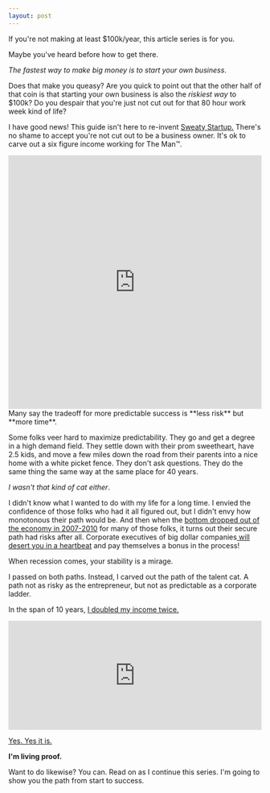 ```yaml
---
layout: post
---
```

If you're not making at least $100k/year, this article series is for you.

Maybe you've heard before how to get there.

_The fastest way to make big money is to start your own business_.

Does that make you queasy? Are you quick to point out that the other half of that coin is that starting your own business is also the _riskiest way_ to $100k? Do you despair that you're just not cut out for that 80 hour work week kind of life?

I have good news! This guide isn't here to re-invent <a href="https://sweatystartup.com/">Sweaty Startup.</a> There's no shame to accept you're not cut out to be a business owner. It's ok to carve out a six figure income working for The Man™.

<div style="width:100%;height:0;padding-bottom:100%;position:relative;"><iframe src="http://theman.pt/wp-content/uploads/2016/05/themangif-1.gif" width="100%" height="100%" style="position:absolute" frameBorder="0" allowFullScreen></iframe></div>
Many say the tradeoff for more predictable success is **less risk** but **more time**.

Some folks veer hard to maximize predictability. They go and get a degree in a high demand field. They settle down with their prom sweetheart, have 2.5 kids, and move a few miles down the road from their parents into a nice home with a white picket fence. They don't ask questions. They do the same thing the same way at the same place for 40 years.

_I wasn't that kind of cat either_.

I didn't know what I wanted to do with my life for a long time. I envied the confidence of those folks who had it all figured out, but I didn't envy how monotonous their path would be. And then when the <a href="https://en.wikipedia.org/wiki/Job_losses_caused_by_the_Great_Recession">bottom dropped out of the economy in 2007-2010</a> for many of those folks, it turns out their secure path had risks after all. Corporate executives of big dollar companies<a href="https://www.theatlantic.com/business/archive/2012/05/its-golden-parachute-season/328115/"> will desert you in a heartbeat</a> and pay themselves a bonus in the process!

When recession comes, your stability is a mirage.

I passed on both paths. Instead, I carved out the path of the talent cat. A path not as risky as the entrepreneur, but not as predictable as a corporate ladder.

In the span of 10 years, <a href="http://thetalentcat.com/2019-06-07-The-Challenge/">I doubled my income twice.</a>

<div style="width:100%;height:0;padding-bottom:43%;position:relative;"><iframe src="https://giphy.com/embed/MkZRLZwPT0ZPy" width="100%" height="100%" style="position:absolute" frameBorder="0" class="giphy-embed" allowFullScreen></iframe></div><p><a href="https://giphy.com/gifs/star-jake-story-MkZRLZwPT0ZPy">Yes. Yes it is.</a></p>

**I'm living proof.**

Want to do likewise? You can. Read on as I continue this series. I'm going to show you the path from start to success.
